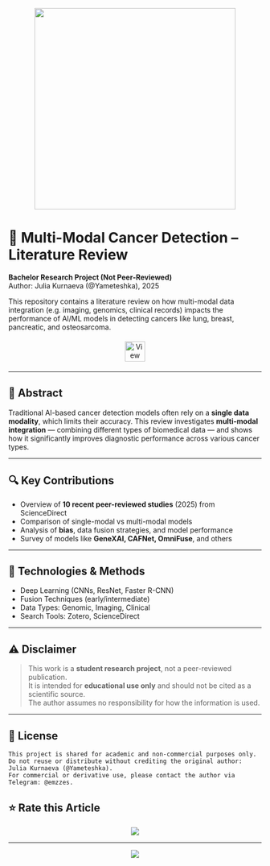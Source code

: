 <p align="center">
  <img src="https://media0.giphy.com/media/v1.Y2lkPTc5MGI3NjExaDZhYmlsazlsN252ZWFneTFmZXdmcnZyMTMxNWRxdGcxdnVycnd4cyZlcD12MV9pbnRlcm5hbF9naWZfYnlfaWQmY3Q9cw/YSH1GaZAipJsFrXy7W/giphy.gif" width="400"/>
</p>

# 🧬 Multi-Modal Cancer Detection – Literature Review

**Bachelor Research Project (Not Peer-Reviewed)**  
Author: Julia Kurnaeva (@Yameteshka), 2025

This repository contains a literature review on how multi-modal data integration (e.g. imaging, genomics, clinical records) impacts the performance of AI/ML models in detecting cancers like lung, breast, pancreatic, and osteosarcoma.

<p align="center">
  <a href="https://github.com/Yameteshka/MultiModal-CancerDetection-LitReview/raw/main/Julia_Kurnaeva_LR_MultiModal_CancerDetection.pdf" target="_blank">
    <img src="https://img.shields.io/badge/Download PDF-blueviolet?style=for-the-badge&logo=adobeacrobatreader" alt="View PDF" style="height: 40px; padding: 6px;" />
  </a>
</p>

---

## 📌 Abstract

Traditional AI-based cancer detection models often rely on a **single data modality**, which limits their accuracy. This review investigates **multi-modal integration** — combining different types of biomedical data — and shows how it significantly improves diagnostic performance across various cancer types.

---

## 🔍 Key Contributions

- Overview of **10 recent peer-reviewed studies** (2025) from ScienceDirect
- Comparison of single-modal vs multi-modal models
- Analysis of **bias**, data fusion strategies, and model performance
- Survey of models like **GeneXAI, CAFNet, OmniFuse**, and others

---

## 🧪 Technologies & Methods

- Deep Learning (CNNs, ResNet, Faster R-CNN)
- Fusion Techniques (early/intermediate)
- Data Types: Genomic, Imaging, Clinical
- Search Tools: Zotero, ScienceDirect

---

## ⚠ Disclaimer

> This work is a **student research project**, not a peer-reviewed publication.  
> It is intended for **educational use only** and should not be cited as a scientific source.  
> The author assumes no responsibility for how the information is used.

---

## 📄 License

```
This project is shared for academic and non-commercial purposes only.  
Do not reuse or distribute without crediting the original author: Julia Kurnaeva (@Yameteshka).  
For commercial or derivative use, please contact the author via Telegram: @emzzes.
```

## ⭐ Rate this Article

<p align="center">
  <a href="https://github.com/Yameteshka/MultiModal-CancerDetection-LitReview/issues/1" target="_blank">
    <img src="https://img.shields.io/badge/Leave a Rating-⭐️⭐️⭐️⭐️⭐️-ff69b4?style=for-the-badge" />
  </a>
</p>


---

<p align="center">
  <img src="https://capsule-render.vercel.app/api?type=waving&color=gradient&height=100&section=footer"/>
</p>
